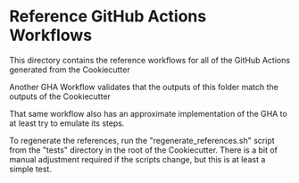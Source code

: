 # Reference GitHub Actions Workflows

This directory contains the reference workflows for all of the GitHub Actions generated from the Cookiecutter

Another GHA Workflow validates that the outputs of this folder match the outputs of the Cookiecutter

That same workflow also has an approximate implementation of the GHA to at least try to emulate its steps.

To regenerate the references, run the "regenerate_references.sh" script from the "tests" directory in the root of the 
Cookiecutter. There is a bit of manual adjustment required if the scripts change, but this is at least a simple test.
